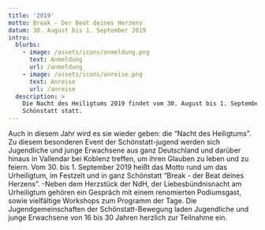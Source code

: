 ```yaml
---
title: '2019'
motto: Break - Der Beat deines Herzens
datum: 30. August bis 1. September 2019
intro:
  blurbs:
    - image: /assets/icons/anmeldung.png
      text: Anmeldung
      url: /anmeldung
    - image: /assets/icons/anreise.png
      text: Anreise
      url: /anreise
  description: >
    Die Nacht des Heiligtums 2019 findet vom 30. August bis 1. September in
    Schönstatt statt.
---
```

Auch in diesem Jahr wird es sie wieder geben: die “Nacht des Heiligtums”. Zu diesem besonderen Event der Schönstatt-jugend werden sich Jugendliche und junge Erwachsene aus ganz Deutschland und darüber hinaus in Vallendar bei Koblenz treffen, um ihren Glauben zu leben und zu feiern. Vom 30. bis 1. September 2019 heißt das Motto rund um das Urheiligtum, im Festzelt und in ganz Schönstatt “Break - der Beat deines Herzens”.
-Neben dem Herzstück der NdH, der Liebesbündnisnacht am Urheiligtum gehören ein Gespräch mit einem renomierten Podiumsgast, sowie vielfältige Workshops zum Programm der Tage. Die Jugendgemeinschaften der Schönstatt-Bewegung laden Jugendliche und junge Erwachsene von 16 bis 30 Jahren herzlich zur Teilnahme ein.
